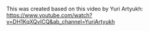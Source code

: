 This was created based on this video by Yuri Artyukh:
https://www.youtube.com/watch?v=DH1KqXQvICQ&ab_channel=YuriArtyukh